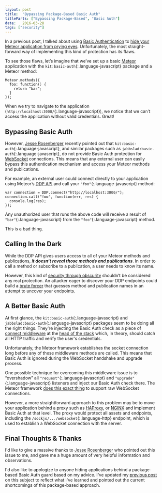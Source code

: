 ```yaml
---
layout: post
title:  "Bypassing Package-Based Basic Auth"
titleParts: ["Bypassing Package-Based", "Basic Auth"]
date:   2016-03-28
tags: ["security"]
---
```


In a previous post, I talked about using [Basic Authentication](https://developer.mozilla.org/en-US/docs/Web/HTTP/Basic_access_authentication) to [hide your Meteor application from prying eyes](http://blog.east5th.co/2015/07/06/basic-auth-for-hiding-your-application/). Unfortunately, the most straight-forward way of implementing this kind of protection has its flaws.

To see those flaws, let’s imagine that we’ve set up a basic [Meteor](https://www.meteor.com/) application with the `kit:basic-auth`{:.language-javascript} package and a Meteor method:

<pre class="language-javascript"><code class="language-javascript">Meteor.methods({
  foo: function() {
    return "bar";
  }
});
</code></pre>

When we try to navigate to the application (`http://localhost:3000/`{:.language-javascript}), we notice that we can’t access the application without valid credentials. Great!

## Bypassing Basic Auth

However, [Jesse Rosenberger](https://github.com/abernix) recently pointed out that `kit:basic-auth`{:.language-javascript}, and similar packages such as `jabbslad:basic-auth`{:.language-javascript}, do not provide Basic Auth protection for [WebSocket](https://developer.mozilla.org/en-US/docs/Web/API/WebSockets_API) connections. This means that any external user can easily bypass this authentication mechanism and access your Meteor methods and publications.

For example, an external user could connect directly to your application using Meteor’s [DDP API](http://docs.meteor.com/#/full/ddp_connect) and call your `"foo"`{:.language-javascript} method:

<pre class="language-javascript"><code class="language-javascript">var connection = DDP.connect("http://localhost:3000/");
connection.call("foo", function(err, res) {
  console.log(res);
});
</code></pre>

Any unauthorized user that runs the above code will receive a result of `"bar"`{:.language-javascript} from the `"foo"`{:.language-javascript} method.

This is a bad thing.

## Calling In the Dark

While the DDP API gives users access to all of your Meteor methods and publications, ___it doesn’t reveal those methods and publications___. In order to call a method or subscribe to a publication, a user needs to know its name.

However, this kind of [security through obscurity](https://en.wikipedia.org/wiki/Security_through_obscurity) shouldn’t be considered any real protection. An attacker eager to discover your DDP endpoints could build a [brute forcer](https://en.wikipedia.org/wiki/Brute-force_attack) that guesses method and publication names in an attempt to uncover your endpoints.

## A Better Basic Auth

At first glance, the `kit:basic-auth`{:.language-javascript} and `jabbslad:basic-auth`{:.language-javascript} packages seem to be doing all the right things. They're injecting the Basic Auth check as a piece of [connect middleware](https://github.com/senchalabs/connect) at the [head of the stack](https://github.com/cwaring/meteor-basic-auth/blob/master/kit:basic-auth.js#L10-L12) which, in theory, should catch all HTTP traffic and verify the user's credentials.

Unfortunately, the Meteor framework establishes the socket connection long before any of these middleware methods are called. This means that Basic Auth is ignored during the WebSocket handshake and upgrade process.

One possible technique for overcoming this middleware issue is to “overshadow” all `"request"`{:.language-javascript} and `"upgrade"`{:.language-javascript} listeners and inject our Basic Auth check there. The Meteor framework [does this exact thing](https://github.com/meteor/meteor/blob/master/packages/ddp-server/stream_server.js#L134-L162) to support raw WebSocket connections.

However, a more straightforward approach to this problem may be to move your application behind a proxy such as [HAProxy](http://www.haproxy.org/), or [NGINX](https://www.nginx.com/) and implement Basic Auth at that level. The proxy would protect all assets and endpoints, including the `/sockjs/.../websocket`{:.language-http} endpoint, which is used to establish a WebSocket connection with the server.

## Final Thoughts & Thanks

I'd like to give a massive thanks to [Jesse Rosenberger](https://github.com/abernix) who pointed out this issue to me, and gave me a huge amount of very helpful information and observations.

I'd also like to apologize to anyone hiding applications behind a package-based Basic Auth guard based on my advice. I've updated my [previous post](http://blog.east5th.co/2015/07/06/basic-auth-for-hiding-your-application/) on this subject to reflect what I've learned and pointed out the current shortcomings of this package-based approach.
